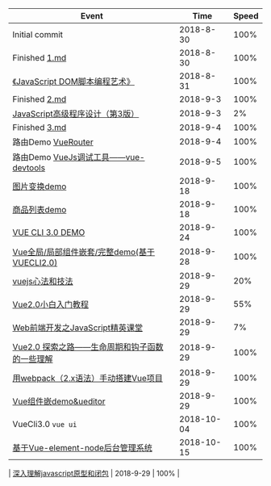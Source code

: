 | Event                                                                        | Time      | Speed |
| ---------------------------------------------------------------------------- | --------- | ----- |
| Initial commit                                                               | 2018-8-30 | 100%  |
| Finished [1.md](vue/1.md)                                                    | 2018-8-30 | 100%  |
| [《JavaScript DOM脚本编程艺术》](https://book.douban.com/subject/1921890/)   | 2018-8-31 | 100%  |
| Finished [2.md](vue/2.md)                                                    | 2018-9-3  | 100%  |
| [JavaScript高级程序设计（第3版）](https://book.douban.com/subject/10546125/) | 2018-9-3  | 2%    |
| Finished [3.md](vue/3.md)                                                    | 2018-9-4  | 100%  |
| 路由Demo [VueRouter](vue/demo/VueRouter.html)                                | 2018-9-4  | 100%  |
| 路由Demo [VueJs调试工具——vue-devtools](vue/vue-devtools.md)                | 2018-9-5  | 100%  |
| [图片变换demo](https://rennysky.github.io/FEHelper/vue/demo/bag/index.html)  | 2018-9-18 | 100%  |
| [商品列表demo](vue/ex/vue_cli_demo)                                          | 2018-9-18 | 100%  |
| [VUE CLI 3.0 DEMO](vue/ex/vue30clidemo/)                                     | 2018-9-24 | 100%  |
| [Vue全局/局部组件嵌套/完整demo(基于VUECLI2.0)](vue/ex/vue-playlist/)         | 2018-9-28 | 100%  |
| [vuejs心法和技法](vue/summaryvue10-20kills.md)                               | 2018-9-29 | 20%   |
| [Vue2.0小白入门教程](https://ke.qq.com/course/279700)                        | 2018-9-29 | 55%   |
| [Web前端开发之JavaScript精英课堂](https://ke.qq.com/course/231577)           | 2018-9-29 | 7%    |
| [Vue2.0 探索之路——生命周期和钩子函数的一些理解](vue/vuelifecycle.md )      | 2018-9-29 | 100%  |
| [用webpack（2.x语法）手动搭建Vue项目](vue/careateVUEforwebpack.md  )         | 2018-9-29 | 100%  |
| [Vue组件嵌demo&ueditor](vue/ex/vue-playlist/)                                | 2018-9-29 | 100%  |
|  VueCli3.0 ``vue ui``                               | 2018-10-04 | 100%  |
| [基于Vue-element-node后台管理系统](https://github.com/rennysky/node-vue-ele-app)                                | 2018-10-15 | 100%  |

| [深入理解javascript原型和闭包](/js/prototype/)                                | 2018-9-29 | 100%  |